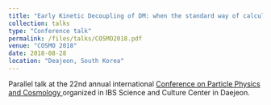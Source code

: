 ```yaml
---
title: "Early Kinetic Decoupling of DM: when the standard way of calculating the thermal relic density fails"
collection: talks
type: "Conference talk"
permalink: /files/talks/COSMO2018.pdf
venue: "COSMO 2018"
date: 2018-08-28
location: "Deajeon, South Korea"
---
```


Parallel talk at the 22nd annual international [Conference on Particle Physics and Cosmology ](https://indico.ibs.re.kr/event/223/) organized in IBS Science and Culture Center in Daejeon.
